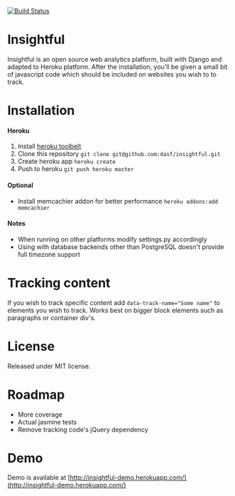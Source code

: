 [![Build Status](https://travis-ci.org/dasf/insightful.svg?branch=master)](https://travis-ci.org/dasf/insightful)

Insightful
==========

Insightful is an open source web analytics platform, built with Django and adapted to Heroku platform.
After the installation, you'll be given a small bit of javascript code which should be included on websites
 you wish to to track.

Installation
============
#### Heroku

1. Install [heroku toolbelt](https://devcenter.heroku.com/articles/quickstart)
2. Clone this repository `git clone git@github.com:dasf/insightful.git`
3. Create heroku app `heroku create`
4. Push to heroku `git push heroku master`

#### Optional
* Install memcachier addon for better performance `heroku addons:add memcachier`

#### Notes
* When running on other platforms modify settings.py accordingly
* Using with database backends other than PostgreSQL doesn't provide full timezone support

Tracking content
================
If you wish to track specific content add `data-track-name="Some name"` to elements you wish to track.
Works best on bigger block elements such as paragraphs or container div's.

License
=======
Released under MIT license.


Roadmap
=======
* More coverage
* Actual jasmine tests
* Remove tracking code's jQuery dependency

Demo
====
Demo is available at [http://insightful-demo.herokuapp.com/](http://insightful-demo.herokuapp.com/)